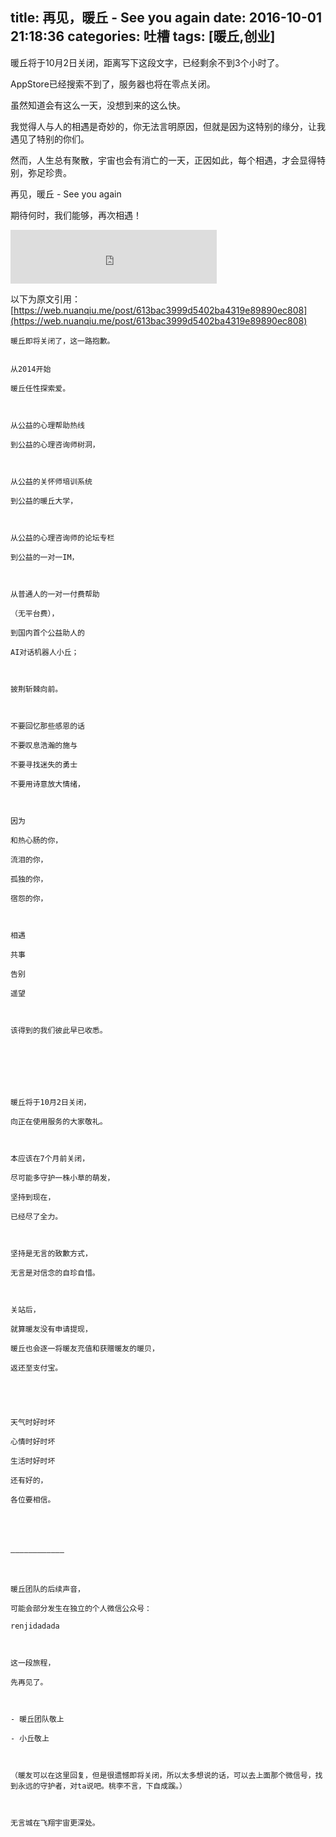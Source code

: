 title: 再见，暖丘 - See you again
date: 2016-10-01 21:18:36
categories: 吐槽
tags: [暖丘,创业]
---

暖丘将于10月2日关闭，距离写下这段文字，已经剩余不到3个小时了。

AppStore已经搜索不到了，服务器也将在零点关闭。

虽然知道会有这么一天，没想到来的这么快。

我觉得人与人的相遇是奇妙的，你无法言明原因，但就是因为这特别的缘分，让我遇见了特别的你们。

然而，人生总有聚散，宇宙也会有消亡的一天，正因如此，每个相遇，才会显得特别，弥足珍贵。

再见，暖丘 - See you again

期待何时，我们能够，再次相遇！

<!-- more -->

<iframe frameborder="no" border="0" marginwidth="0" marginheight="0" width=330 height=86 src="http://music.163.com/outchain/player?type=2&id=30953009&auto=1&height=66"></iframe>

以下为原文引用：[https://web.nuanqiu.me/post/613bac3999d5402ba4319e89890ec808](https://web.nuanqiu.me/post/613bac3999d5402ba4319e89890ec808)

```
暖丘即将关闭了，这一路抱歉。


从2014开始

暖丘任性探索爱。



从公益的心理帮助热线

到公益的心理咨询师树洞，



从公益的关怀师培训系统

到公益的暖丘大学，



从公益的心理咨询师的论坛专栏

到公益的一对一IM，



从普通人的一对一付费帮助

（无平台费），

到国内首个公益助人的

AI对话机器人小丘；



披荆斩棘向前。



不要回忆那些感恩的话

不要叹息浩瀚的施与

不要寻找迷失的勇士

不要用诗意放大情绪，



因为

和热心肠的你，

流泪的你，

孤独的你，

宿怨的你，



相遇

共事

告别

遥望



该得到的我们彼此早已收悉。







暖丘将于10月2日关闭，

向正在使用服务的大家敬礼。



本应该在7个月前关闭，

尽可能多守护一株小草的萌发，

坚持到现在，

已经尽了全力。



坚持是无言的致歉方式，

无言是对信念的自珍自惜。



关站后，

就算暖友没有申请提现，

暖丘也会逐一将暖友充值和获赠暖友的暖贝，

返还至支付宝。





天气时好时坏

心情时好时坏

生活时好时坏

还有好的，

各位要相信。





————————————



暖丘团队的后续声音，

可能会部分发生在独立的个人微信公众号：

renjidadada



这一段旅程，

先再见了。



- 暖丘团队敬上

- 小丘敬上



（暖友可以在这里回复，但是很遗憾即将关闭，所以太多想说的话，可以去上面那个微信号，找到永远的守护者，对ta说吧。桃李不言，下自成蹊。）



无言城在飞翔宇宙更深处。
```
